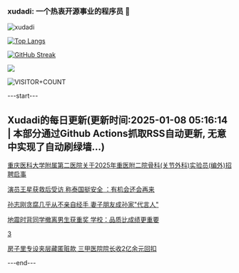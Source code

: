 ### xudadi: 一个热衷开源事业的程序员 👋

![xudadi](https://github-readme-stats-git-masterorgs-github-readme-stats-team.vercel.app/api?username=xudadi)

[![Top Langs](https://github-readme-stats.vercel.app/api/top-langs/?username=xudadi)](https://github.com/anuraghazra/github-readme-stats)

[![GitHub Streak](https://streak-stats.demolab.com?user=xudadi&locale=zh_Hans)](https://git.io/streak-stats)

![](https://raw.githubusercontent.com/xudadi/xudadi/main/assets/github-contribution-grid-snake.svg)

![VISITOR+COUNT](https://komarev.com/ghpvc/?username=xudadi&label=VISITOR+COUNT)


---start---

## Xudadi的每日更新(更新时间:2025-01-08 05:16:14 | 本部分通过Github Actions抓取RSS自动更新, 无意中实现了自动刷绿墙...)

[重庆医科大学附属第二医院关于2025年重医附二院骨科(关节外科)实验员(编外)招聘启事](https://www.gongkaoleida.com/article/2257716)

[演员王星获救后受访 称泰国挺安全 ：有机会还会再来](https://m.163.com/news/article/JLB3AMLS0001899O.html)

[孙志刚贪腐几乎从不亲自经手 妻子朋友成孙家"代言人"](https://m.163.com/news/article/JLB0D5OG0514R9OJ.html)

[地震时背同学撤离男生获重奖 学校：品质比成绩更重要](https://m.163.com/news/article/JLAVR8BN0514R9P4.html)

[3](https://m.163.com/touch/news/sub/domestic)

[房子里专设夹层藏匿赃款 三甲医院院长收2亿余元回扣](https://m.163.com/news/article/JLB0D3TH0514R9OJ.html)

---end---
